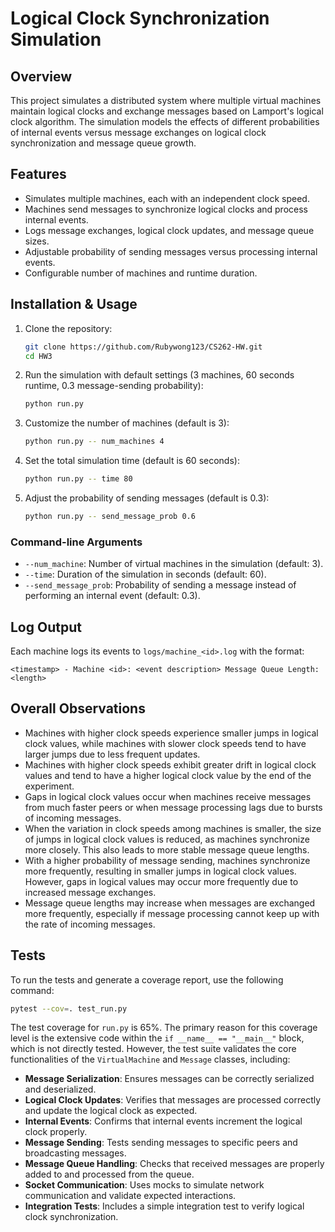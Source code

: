 # Logical Clock Synchronization Simulation

## Overview
This project simulates a distributed system where multiple virtual machines maintain logical clocks and exchange messages based on Lamport's logical clock algorithm. The simulation models the effects of different probabilities of internal events versus message exchanges on logical clock synchronization and message queue growth.

## Features
- Simulates multiple machines, each with an independent clock speed.
- Machines send messages to synchronize logical clocks and process internal events.
- Logs message exchanges, logical clock updates, and message queue sizes.
- Adjustable probability of sending messages versus processing internal events.
- Configurable number of machines and runtime duration.

## Installation & Usage
1. Clone the repository:
   ```bash
   git clone https://github.com/Rubywong123/CS262-HW.git
   cd HW3
   ```
2. Run the simulation with default settings (3 machines, 60 seconds runtime, 0.3 message-sending probability):
   ```bash
   python run.py
   ```
3. Customize the number of machines (default is 3):
   ```bash
   python run.py -- num_machines 4
   ```
4. Set the total simulation time (default is 60 seconds):
   ```bash
   python run.py -- time 80
   ```
5. Adjust the probability of sending messages (default is 0.3):
   ```bash
   python run.py -- send_message_prob 0.6
   ```

### Command-line Arguments
- `--num_machine`: Number of virtual machines in the simulation (default: 3).
- `--time`: Duration of the simulation in seconds (default: 60).
- `--send_message_prob`: Probability of sending a message instead of performing an internal event (default: 0.3).


## Log Output
Each machine logs its events to `logs/machine_<id>.log` with the format:
```
<timestamp> - Machine <id>: <event description> Message Queue Length: <length>
```

## Overall Observations
- Machines with higher clock speeds experience smaller jumps in logical clock values, while machines with slower clock speeds tend to have larger jumps due to less frequent updates.
- Machines with higher clock speeds exhibit greater drift in logical clock values and tend to have a higher logical clock value by the end of the experiment.
- Gaps in logical clock values occur when machines receive messages from much faster peers or when message processing lags due to bursts of incoming messages.
- When the variation in clock speeds among machines is smaller, the size of jumps in logical clock values is reduced, as machines synchronize more closely. This also leads to more stable message queue lengths. 
- With a higher probability of message sending, machines synchronize more frequently, resulting in smaller jumps in logical clock values. However, gaps in logical values may occur more frequently due to increased message exchanges.
- Message queue lengths may increase when messages are exchanged more frequently, especially if message processing cannot keep up with the rate of incoming messages.


## Tests
To run the tests and generate a coverage report, use the following command:

```bash
pytest --cov=. test_run.py
```
The test coverage for `run.py` is 65%. The primary reason for this coverage level is the extensive code within the `if __name__ == "__main__"` block, which is not directly tested. However, the test suite validates the core functionalities of the `VirtualMachine` and `Message` classes, including:

- **Message Serialization**: Ensures messages can be correctly serialized and deserialized.
- **Logical Clock Updates**: Verifies that messages are processed correctly and update the logical clock as expected.
- **Internal Events**: Confirms that internal events increment the logical clock properly.
- **Message Sending**: Tests sending messages to specific peers and broadcasting messages.
- **Message Queue Handling**: Checks that received messages are properly added to and processed from the queue.
- **Socket Communication**: Uses mocks to simulate network communication and validate expected interactions.
- **Integration Tests**: Includes a simple integration test to verify logical clock synchronization.
